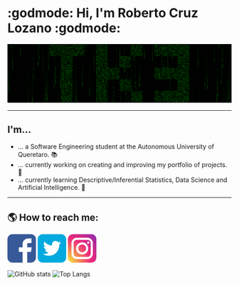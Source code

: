 # :godmode: Hi, I'm Roberto Cruz Lozano :godmode:

![Tank3](https://github.com/Tank3-TK3/Tank3-TK3/blob/main/img/TK3-3.png)

---

## I'm...
  - ... a Software Engineering student at the Autonomous University of Queretaro. :books:
  - ... currently working on creating and improving my portfolio of projects. :space_invader:
  - ... currently learning Descriptive/Inferential Statistics, Data Science and Artificial Intelligence. :robot:

---

## :earth_americas: How to reach me:

[![Facebook](https://github.com/Tank3-TK3/Tank3-TK3/blob/main/img/facebook.png)](https://www.facebook.com/roberto.cruzlozano.16)
[![Twitter](https://github.com/Tank3-TK3/Tank3-TK3/blob/main/img/twitter.png)](https://twitter.com/xTank3x)
[![Instagram](https://github.com/Tank3-TK3/Tank3-TK3/blob/main/img/instagram.png)](https://www.instagram.com/rcruzl15_tk3/)

![GitHub stats](https://github-readme-stats.vercel.app/api?username=Tank3-TK3&show_icons=true&theme=chartreuse-dark&custom_title=GitHub%20Stats)
![Top Langs](https://github-readme-stats.vercel.app/api/top-langs/?username=Tank3-TK3&layout=compact&theme=chartreuse-dark&langs_count=6&hide=javascript,html)
